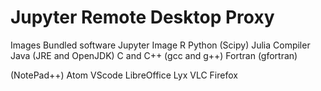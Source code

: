 # Jupyter Remote Desktop Proxy
Images Bundled software
Jupyter Image
    R
    Python (Scipy)
    Julia
Compiler
Java (JRE and OpenJDK)
C and C++ (gcc and g++)
Fortran (gfortran)

(NotePad++)
Atom
VScode
LibreOffice
Lyx
VLC
Firefox

